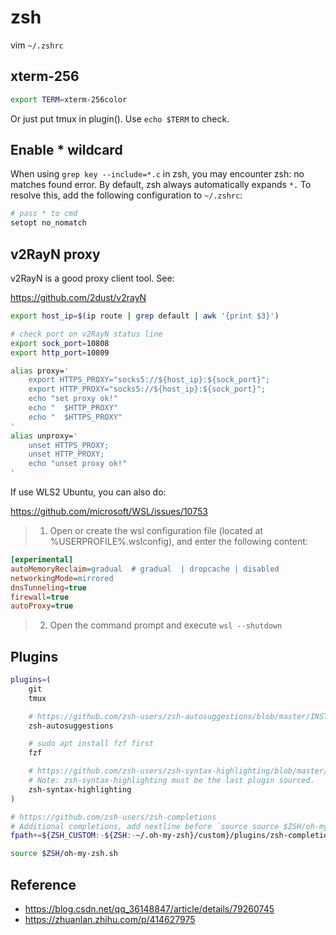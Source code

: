 # zsh

vim `~/.zshrc`

## xterm-256

```bash
export TERM=xterm-256color
```

Or just put tmux in plugin(). Use `echo $TERM` to check.

## Enable * wildcard

When using `grep key --include=*.c` in zsh, you may encounter zsh:
no matches found error. By default, zsh always automatically expands `*.`
To resolve this, add the following configuration to `~/.zshrc`:

```bash
# pass * to cmd
setopt no_nomatch
```
## v2RayN proxy

v2RayN is a good proxy client tool. See:

<https://github.com/2dust/v2rayN>

```bash
export host_ip=$(ip route | grep default | awk '{print $3}')

# check port on v2RayN status line 
export sock_port=10808
export http_port=10809

alias proxy='
    export HTTPS_PROXY="socks5://${host_ip}:${sock_port}";
    export HTTP_PROXY="socks5://${host_ip}:${sock_port}";
    echo "set proxy ok!"
    echo "  $HTTP_PROXY"
    echo "  $HTTPS_PROXY"
'
alias unproxy='
    unset HTTPS_PROXY;
    unset HTTP_PROXY;
    echo "unset proxy ok!"
'
```

If use WLS2 Ubuntu, you can also do:

<https://github.com/microsoft/WSL/issues/10753>

> 1. Open or create the wsl configuration file (located at %USERPROFILE%\.wslconfig), and enter the following content:

```ini
[experimental]
autoMemoryReclaim=gradual  # gradual  | dropcache | disabled
networkingMode=mirrored
dnsTunneling=true
firewall=true
autoProxy=true
```

> 2. Open the command prompt and execute `wsl --shutdown`

## Plugins

```bash
plugins=(
    git
    tmux

    # https://github.com/zsh-users/zsh-autosuggestions/blob/master/INSTALL.md#oh-my-zsh
    zsh-autosuggestions

    # sudo apt install fzf first
    fzf

    # https://github.com/zsh-users/zsh-syntax-highlighting/blob/master/INSTALL.md#with-a-plugin-manager
    # Note: zsh-syntax-highlighting must be the last plugin sourced.
    zsh-syntax-highlighting
)

# https://github.com/zsh-users/zsh-completions
# Additional completions, add nextline before `source source $ZSH/oh-my-zsh.sh`
fpath+=${ZSH_CUSTOM:-${ZSH:-~/.oh-my-zsh}/custom}/plugins/zsh-completions/src

source $ZSH/oh-my-zsh.sh

```

## Reference

- <https://blog.csdn.net/qq_36148847/article/details/79260745>
- <https://zhuanlan.zhihu.com/p/414627975>


